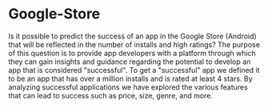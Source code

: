 # Google-Store
Is it possible to predict the success of an app in the Google Store (Android) that will be reflected in the number of installs and high ratings? The purpose of this question is to provide app developers with a platform through which they can gain insights and guidance regarding the potential to develop an app that is considered "successful". To get a "successful" app we defined it to be an app that has over a million installs and is rated at least 4 stars. By analyzing successful applications we have explored the various features that can lead to success such as price, size, genre, and more.
